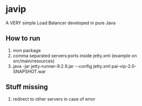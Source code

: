 # javip
A VERY simple Load Balancer developed in pure Java

## How to run

1. mvn package
2. comma separated servers:ports inside jetty.xml (example on src/main/resources)
3. java -jar jetty-runner-9.2.9.jar --config jetty.xml pai-vip-2.0-SNAPSHOT.war

## Stuff missing

1. redirect to other servers in case of error
